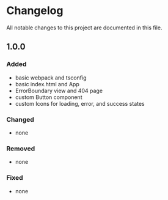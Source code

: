 # Changelog

All notable changes to this project are documented in this file.

## 1.0.0

### Added

- basic webpack and tsconfig
- basic index.html and App
- ErrorBoundary view and 404 page
- custom Button component
- custom Icons for loading, error, and success states

### Changed

- none

### Removed

- none

### Fixed

- none
